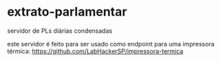 # extrato-parlamentar
servidor de PLs diárias condensadas

este servidor é feito para ser usado como endpoint para uma impressora térmica: https://github.com/LabHackerSP/impressora-termica